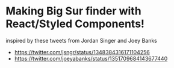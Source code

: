 # Making Big Sur finder with React/Styled Components!

inspired by these tweets from Jordan Singer and Joey Banks

- https://twitter.com/jsngr/status/1348384316171104256
- https://twitter.com/joeyabanks/status/1351709684143677440
